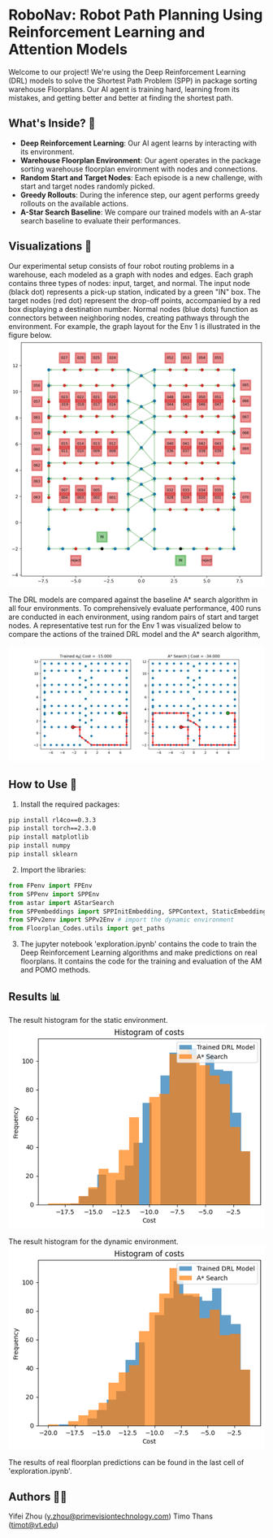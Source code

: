 # RoboNav: Robot Path Planning Using Reinforcement Learning and Attention Models

Welcome to our project! We're using the Deep Reinforcement Learning (DRL) models to solve the Shortest Path Problem (SPP) in package sorting warehouse Floorplans. Our AI agent is training hard, learning from its mistakes, and getting better and better at finding the shortest path. 

## What's Inside? 🎁

- **Deep Reinforcement Learning**: Our AI agent learns by interacting with its environment.
- **Warehouse Floorplan Environment**: Our agent operates in the package sorting warehouse floorplan environment with nodes and connections.
- **Random Start and Target Nodes**: Each episode is a new challenge, with start and target nodes randomly picked.
- **Greedy Rollouts**: During the inference step, our agent performs greedy rollouts on the available actions.
- **A-Star Search Baseline**: We compare our trained models with an A-star search baseline to evaluate their performances.

## Visualizations 🎨

Our experimental setup consists of four robot routing problems in a warehouse, each modeled as a graph with nodes and edges. Each graph contains three types of nodes: input, target, and normal. The input node (black dot) represents a pick-up station, indicated by a green "IN" box. The target nodes (red dot) represent the drop-off points, accompanied by a red box displaying a destination number. Normal nodes (blue dots) function as connectors between neighboring nodes, creating pathways through the environment. For example, the graph layout for the Env 1 is illustrated in the figure below. 
![alt text](images/ICRA/Env_1.png)

The DRL models are compared against the baseline A* search algorithm in all four environments. To comprehensively evaluate performance, 400 runs are conducted in each environment, using random pairs of start and target nodes. A representative test run for the Env 1 was visualized below to compare the actions of the trained DRL model and the A* search algorithm,

![alt text](images/ICRA/Env_1_Result.png)

## How to Use 🚀

1. Install the required packages:
```bash
pip install rl4co==0.3.3
pip install torch==2.3.0
pip install matplotlib
pip install numpy
pip install sklearn
```

2. Import the libraries:
```python
from FPenv import FPEnv
from SPPenv import SPPEnv
from astar import AStarSearch
from SPPembeddings import SPPInitEmbedding, SPPContext, StaticEmbedding
from SPPv2env import SPPv2Env # import the dynamic environment
from Floorplan_Codes.utils import get_paths
```

3. The jupyter notebook 'exploration.ipynb' contains the code to train the Deep Reinforcement Learning algorithms and make predictions on real floorplans. It contains the code for the training and evaluation of the AM and POMO methods.

## Results 📊

The result histogram for the static environment.
![alt text](media/plotHistogram.png)

The result histogram for the dynamic environment.
![alt text](media/plotHistDyn.png)

The results of real floorplan predictions can be found in the last cell of 'exploration.ipynb'.

## Authors 🧑‍💻
Yifei Zhou (y.zhou@primevisiontechnology.com)
Timo Thans (timot@vt.edu)

